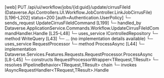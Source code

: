 [web] PUT /api/ui/workflow/jobs/{id:guid}/update/cirrusFileId  (Dataverse.Api.Controllers.UI.Workflow.JobController.LinkJobCirrusFile)  [L196–L202] status=200 [auth=Authentication.UserPolicy]
  └─ sends_request UpdateCirrusFileIdCommand [L199]
    └─ handled_by Dataverse.ApplicationService.Commands.Workflow.UpdateCirrusFileIdCommandHandler.Handle [L25–L48]
      └─ uses_service IControlledRepository<Job>
        └─ method WriteQuery [L43]
          └─ ... (no implementation details available)
      └─ uses_service RequestProcessor
        └─ method ProcessAsync [L44]
          └─ implementation Dataverse.Services.Features.Requests.RequestProcessor.ProcessAsync [L8-L45]
            └─ constructs RequestProcessorWrapper<TRequest,TResult>
            └─ resolves IPipelineBehavior<TRequest,TResult> chain
            └─ invokes IAsyncRequestHandler<TRequest,TResult>.Handle

